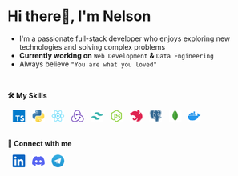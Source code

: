# Hi there👋, I'm Nelson

<!--About Me-->

- I'm a passionate full-stack developer who enjoys exploring new technologies and solving complex problems
- **Currently working on** `Web Development` **&** `Data Engineering`
- Always believe `"You are what you loved"`

<br>

<!--Skills-->

**🛠️ My Skills**

<span style="margin-left: 10px;"  target="_blank">
    <img src="./assets/typescript-colored.svg" height="25px"><span>
<span style="margin-left: 10px;"  target="_blank">
    <img src="./assets/python-colored.svg" height="25px"><span>
<span style="margin-left: 10px;"  target="_blank">
    <img src="./assets/react-colored.svg" height="25px"><span>
<span style="margin-left: 10px;"  target="_blank">
    <img src="./assets/redux-colored.svg" height="25px"><span>
<span style="margin-left: 10px;"  target="_blank">
    <img src="./assets/tailwindcss-colored.svg" height="25px"><span>
<span style="margin-left: 10px;"  target="_blank">
    <img src="./assets/nodejs-colored.svg" height="25px"><span>
<span style="margin-left: 10px;"  target="_blank">
    <img src="./assets/nestjs-colored.svg" height="25px"><span>
<span style="margin-left: 10px;"  target="_blank">
    <img src="./assets/postgresql-colored.svg" height="25px"><span>
<span style="margin-left: 10px;"  target="_blank">
    <img src="./assets/mongodb-colored.svg" height="25px"><span>
<span style="margin-left: 10px;"  target="_blank">
    <img src="./assets/docker-colored.svg" height="25px"><span>

<br>
<br>

**🤝 Connect with me**

<a style="margin-left: 10px;"  target="_blank" href="https://www.linkedin.com/in/namhoaivu72">
    <img src="./assets/linkedin.svg" height="25px"><a>
<a style="margin-left: 10px;"  target="_blank" href="https://discordapp.com/users/653506307952869386">
    <img src="./assets/discord.svg" height="25px"><a>
<a style="margin-left: 10px;"  target="_blank" href="https://t.me/nelsonvu">
    <img src="./assets/telegram.svg" height="25px"><a>
